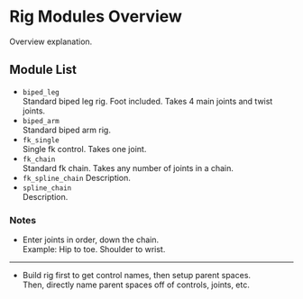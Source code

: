 # Rig Modules Overview
Overview explanation.

## Module List
- `biped_leg`  
  Standard biped leg rig. Foot included. Takes 4 main joints and twist joints.
- `biped_arm`  
  Standard biped arm rig.
- `fk_single`  
  Single fk control.  Takes one joint.
- `fk_chain`  
  Standard fk chain. Takes any number of joints in a chain.
- `fk_spline_chain` 
  Description.
- `spline_chain`  
  Description.

### Notes

- Enter joints in order, down the chain.  
  Example: Hip to toe. Shoulder to wrist.

---

- Build rig first to get control names, then setup parent spaces.  
  Then, directly name parent spaces off of controls, joints, etc.